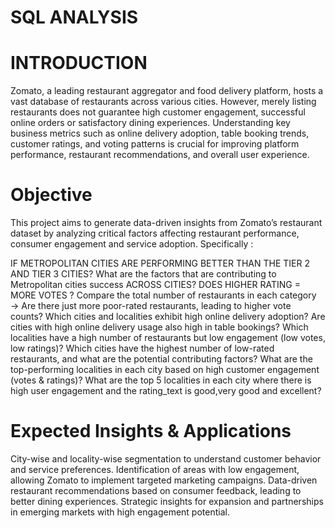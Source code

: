 # SQL ANALYSIS
# INTRODUCTION
Zomato, a leading restaurant aggregator and food delivery platform, hosts a vast database of restaurants across various cities. However, merely listing restaurants does not guarantee high customer engagement, successful online orders or satisfactory dining experiences. Understanding key business metrics such as online delivery adoption, table booking trends, customer ratings, and voting patterns is crucial for improving platform performance, restaurant recommendations, and overall user experience.

# Objective
This project aims to generate data-driven insights from Zomato’s restaurant dataset by analyzing critical factors affecting restaurant performance, consumer engagement and service adoption. Specifically :

IF METROPOLITAN CITIES ARE PERFORMING BETTER THAN THE TIER 2 AND TIER 3 CITIES?
What are the factors that are contributing to Metropolitan cities success ACROSS CITIES?
DOES HIGHER RATING = MORE VOTES ?
Compare the total number of restaurants in each category → Are there just more poor-rated restaurants, leading to higher vote counts?
Which cities and localities exhibit high online delivery adoption?
Are cities with high online delivery usage also high in table bookings?
Which localities have a high number of restaurants but low engagement (low votes, low ratings)?
Which cities have the highest number of low-rated restaurants, and what are the potential contributing factors?
What are the top-performing localities in each city based on high customer engagement (votes & ratings)?
What are the top 5 localities in each city where there is high user engagement and the rating_text is good,very good and excellent?

# Expected Insights & Applications
City-wise and locality-wise segmentation to understand customer behavior and service preferences.
Identification of areas with low engagement, allowing Zomato to implement targeted marketing campaigns.
Data-driven restaurant recommendations based on consumer feedback, leading to better dining experiences.
Strategic insights for expansion and partnerships in emerging markets with high engagement potential.

